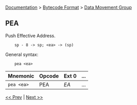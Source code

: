 [Documentation](../../README.md) > [Bytecode Format](../README.md) > [Data Movement Group](../InstructionsDataMove.md)

## PEA

Push Effective Address.

        sp - 8 -> sp; <ea> -> (sp)

General syntax:

        pea <ea>

| Mnemonic | Opcode | Ext 0 | ... |
| - | - | - | - |
| `pea <ea>`| PEA | *EA* | ...|

[<< Prev](./d_18.md) | [Next >>](./d_18.md)
